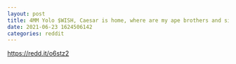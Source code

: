 ```yaml
--- 
layout: post 
title: 4MM Yolo $WISH, Caesar is home, where are my ape brothers and sisters 
date: 2021-06-23 1624506142 
categories: reddit 
--- 
```

https://redd.it/o6stz2
